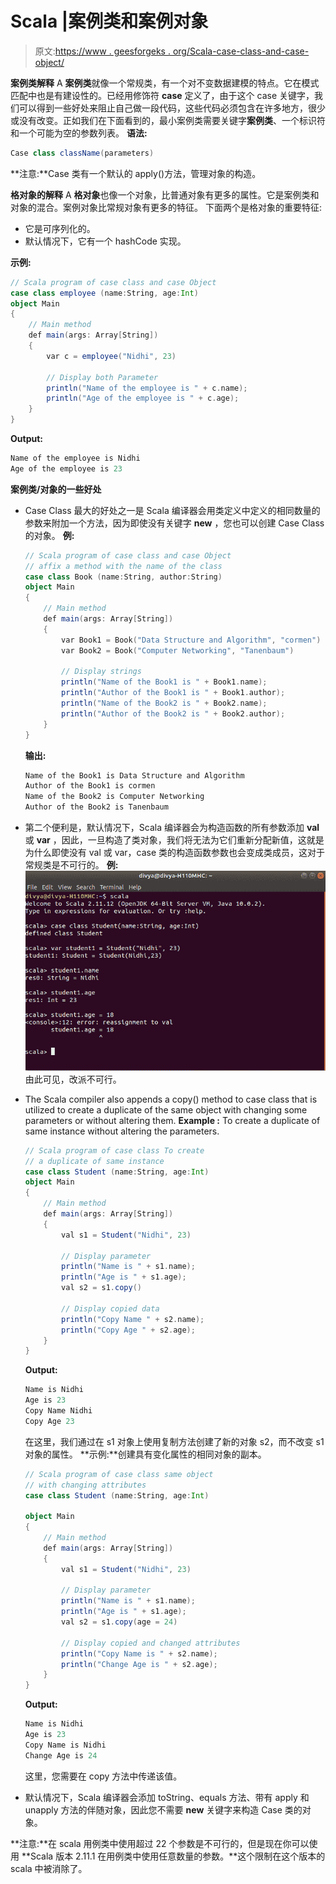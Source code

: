 # Scala |案例类和案例对象

> 原文:[https://www . geesforgeks . org/Scala-case-class-and-case-object/](https://www.geeksforgeeks.org/scala-case-class-and-case-object/)

**案例类解释**
A **案例类**就像一个常规类，有一个对不变数据建模的特点。它在模式匹配中也是有建设性的。已经用修饰符 **case** 定义了，由于这个 case 关键字，我们可以得到一些好处来阻止自己做一段代码，这些代码必须包含在许多地方，很少或没有改变。正如我们在下面看到的，最小案例类需要关键字**案例类**、一个标识符和一个可能为空的参数列表。
**语法:**

```scala
Case class className(parameters)
```

**注意:**Case 类有一个默认的 apply()方法，管理对象的构造。

**格对象的解释**
A **格对象**也像一个对象，比普通对象有更多的属性。它是案例类和对象的混合。案例对象比常规对象有更多的特征。
下面两个是格对象的重要特征:

*   它是可序列化的。
*   默认情况下，它有一个 hashCode 实现。

**示例:**

```scala
// Scala program of case class and case Object
case class employee (name:String, age:Int)
object Main 
{ 
    // Main method
    def main(args: Array[String]) 
    { 
        var c = employee("Nidhi", 23)

        // Display both Parameter 
        println("Name of the employee is " + c.name); 
        println("Age of the employee is " + c.age); 
    } 
} 
```

**Output:**

```scala
Name of the employee is Nidhi
Age of the employee is 23

```

**案例类/对象的一些好处**

*   Case Class 最大的好处之一是 Scala 编译器会用类定义中定义的相同数量的参数来附加一个方法，因为即使没有关键字 **new** ，您也可以创建 Case Class 的对象。
    **例:**

    ```scala
    // Scala program of case class and case Object
    // affix a method with the name of the class
    case class Book (name:String, author:String)
    object Main
    {
        // Main method
        def main(args: Array[String])
        {
            var Book1 = Book("Data Structure and Algorithm", "cormen")
            var Book2 = Book("Computer Networking", "Tanenbaum")

            // Display strings
            println("Name of the Book1 is " + Book1.name);
            println("Author of the Book1 is " + Book1.author);
            println("Name of the Book2 is " + Book2.name);
            println("Author of the Book2 is " + Book2.author);
        }
    } 
    ```

    **输出:**

    ```scala
    Name of the Book1 is Data Structure and Algorithm
    Author of the Book1 is cormen
    Name of the Book2 is Computer Networking
    Author of the Book2 is Tanenbaum

    ```

*   第二个便利是，默认情况下，Scala 编译器会为构造函数的所有参数添加 **val** 或 **var** ，因此，一旦构造了类对象，我们将无法为它们重新分配新值，这就是为什么即使没有 val 或 var，case 类的构造函数参数也会变成类成员，这对于常规类是不可行的。
    **例:**
    ![](img/8c0360cafb83f4552fefcd2b270aebb3.png)
    由此可见，改派不可行。
*   The Scala compiler also appends a copy() method to case class that is utilized to create a duplicate of the same object with changing some parameters or without altering them.
    **Example :** To create a duplicate of same instance without altering the parameters.

    ```scala
    // Scala program of case class To create 
    // a duplicate of same instance
    case class Student (name:String, age:Int)
    object Main
    {
        // Main method
        def main(args: Array[String])
        {
            val s1 = Student("Nidhi", 23)

            // Display parameter
            println("Name is " + s1.name);
            println("Age is " + s1.age);
            val s2 = s1.copy()

            // Display copied data
            println("Copy Name " + s2.name);
            println("Copy Age " + s2.age);
        }
    } 
    ```

    **Output:**

    ```scala
    Name is Nidhi
    Age is 23
    Copy Name Nidhi
    Copy Age 23

    ```

    在这里，我们通过在 s1 对象上使用复制方法创建了新的对象 s2，而不改变 s1 对象的属性。
    **示例:**创建具有变化属性的相同对象的副本。

    ```scala
    // Scala program of case class same object 
    // with changing attributes
    case class Student (name:String, age:Int)

    object Main
    {
        // Main method
        def main(args: Array[String])
        {
            val s1 = Student("Nidhi", 23)

            // Display parameter
            println("Name is " + s1.name);
            println("Age is " + s1.age);
            val s2 = s1.copy(age = 24)

            // Display copied and changed attributes
            println("Copy Name is " + s2.name);
            println("Change Age is " + s2.age);
        }
    } 
    ```

    **Output:**

    ```scala
    Name is Nidhi
    Age is 23
    Copy Name is Nidhi
    Change Age is 24

    ```

    这里，您需要在 copy 方法中传递该值。

*   默认情况下，Scala 编译器会添加 toString、equals 方法、带有 apply 和 unapply 方法的伴随对象，因此您不需要 **new** 关键字来构造 Case 类的对象。

**注意:**在 scala 用例类中使用超过 22 个参数是不可行的，但是现在你可以使用 **Scala 版本 2.11.1 在用例类中使用任意数量的参数。**这个限制在这个版本的 scala 中被消除了。